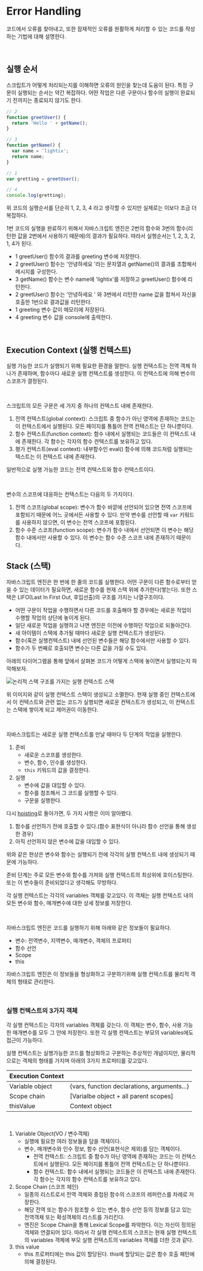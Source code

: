 # Error Handling
코드에서 오류를 찾아내고, 또한 잠재적인 오류를 원활하게 처리할 수 있는 코드를 작성하는 기법에 대해 설명한다.

<br />

## 실행 순서
스크립트가 어떻게 처리되는지를 이해하면 오류의 원인을 찾는데 도움이 된다. 특정 구문이 실행되는 순서는 약간 복잡하다. 어떤 작업은 다른 구문이나 함수의 실행이 완료되기 전까지는 종료되지 않기도 한다.
```jsx
// 2
function greetUser() {
  return 'Hello ' + getName();
}

// 3
function getName() {
  var name = 'lightix';
  return name;
}

// 1
var gretting = greetUser();

// 4
console.log(gretting);
```
위 코드의 실행순서를 단순히 1, 2, 3, 4 라고 생각할 수 있지만 실제로는 이보다 조금 더 복잡하다.

1번 코드의 실행을 완료하기 위해서 자바스크립트 엔진은 2번의 함수와 3번의 함수(리턴한 값을 2번에서 사용하기 때문에)의 결과가 필요하다. 따라서 실행순서는 1, 2, 3, 2, 1, 4가 된다.

- 1 greetUser() 함수의 결과를 greeting 변수에 저장한다.
- 2 greetUser() 함수는 '안녕하세요 '라는 문자열과 getName()의 결과를 조합해서 메시지를 구성한다. 
- 3 getName() 함수는 변수 name에 'lightix'를 저장하고 greetUser() 함수에 리턴한다.
- 2 greetUser() 함수는 '안녕하세요 ' 와 3번에서 리턴한 name 값을 합쳐서 자신을 호출한 1번으로 결과값을 리턴한다.
- 1 greeting 변수 값이 메모리에 저장된다.
- 4 greeting 변수 값을 console에 출력한다.

<br />

## Execution Context (실행 컨텍스트)
실행 가능한 코드가 실행되기 위해 필요한 환경을 말한다. 실행 컨텍스트는 전역 객체 하나가 존재하며, 함수마다 새로운 실행 컨텍스트를 생성한다. 이 컨텍스트에 의해 변수의 스코프가 결정된다.

<br />

스크립트의 모든 구문은 세 가지 중 하나의 컨텍스트 내에 존재한다.
1. 전역 컨텍스트(global context): 스크립트 중 함수가 아닌 영역에 존재하는 코드는 이 컨텍스트에서 실행된다. 모든 페이지를 통틀어 전역 컨텍스트는 단 하나뿐이다.
2. 함수 컨텍스트(function context): 함수 내에서 실행되는 코드들은 이 컨텍스트 내에 존재한다. 각 함수는 각자의 함수 컨텍스트를 보유하고 있다.
3. 평가 컨텍스트(eval context): 내부함수인 eval() 함수에 의해 코드처럼 실행되는 텍스트는 이 컨텍스트 내에 존재한다.

일반적으로 실행 가능한 코드는 전역 컨텍스트와 함수 컨텍스트이다.

<br />

변수의 스코프에 대응하는 컨텍스트는 다음의 두 가지이다.
1. 전역 스코프(global scope): 변수가 함수 바깥에 선언되어 있으면 전역 스코프에 포함되기 때문에 어느 곳에서든 사용할 수 있다. 만약 변수를 선언할 때 `var` 키워드를 사용하지 않으면, 이 변수는 전역 스코프에 포함된다.
2. 함수 수준 스코프(function scope): 변수가 함수 내에서 선언되면 이 변수는 해당 함수 내에서만 사용할 수 있다. 이 변수는 함수 수준 스코프 내에 존재하기 때문이다.


## Stack (스택)
자바스크립트 엔진은 한 번에 한 줄의 코드를 실행한다. 어떤 구문이 다른 함수로부터 얻을 수 있는 데이터가 필요하면, 새로운 함수를 현재 스택 위에 추가한다(쌓는다). 또한 스택은 LIFO(Last In First Out, 후입선출)의 구조를 가지는 나열구조이다.

- 어떤 구문이 작업을 수행하면서 다른 코드를 호출해야 할 경우에는 새로운 작업이 수행할 작업의 상단에 놓이게 된다.
- 일단 새로운 작업을 실행하고 나면 엔진은 이전에 수행하던 작업으로 되돌아간다.
- 새 아이템이 스택에 추가될 때마다 새로운 실행 컨텍스트가 생성된다.
- 함수(혹은 실행컨텍스트) 내에 선언된 변수들은 해당 함수에서만 사용할 수 있다.
- 함수가 두 번째로 호출되면 변수는 다른 값을 가질 수도 있다.

아래의 다이어그램을 통해 앞에서 살펴본 코드가 어떻게 스택에 놓이면서 실행되는지 파악해보자.

![논리적 스택 구조를 가지는 실행 컨텍스트 스택](https://user-images.githubusercontent.com/59480963/93431923-c98c8580-f8ff-11ea-8bc6-394208124462.jpg)

위 이미지와 같이 실행 컨텍스트 스택이 생성되고 소멸한다. 현재 실행 중인 컨텍스트에서 이 컨텍스트와 관련 없는 코드가 실행되면 새로운 컨텍스트가 생성되고, 이 컨텍스트는 스택에 쌓이게 되고 제어권이 이동한다.

<br />

자바스크립트는 새로운 실행 컨텍스트를 만날 때마다 두 단계의 작업을 실행한다.
1. 준비
   * 새로운 스코프를 생성한다.
   * 변수, 함수, 인수를 생성한다.
   * `this` 키워드의 값을 결정한다.
2. 실행
   * 변수에 값을 대입할 수 있다.
   * 함수를 참조해서 그 코드를 실행할 수 있다.
   * 구문을 실행한다.

다시 [hoisting](https://github.com/lightixxx/TIL/blob/master/JavaScript/learnMore/hoisting.md)로 돌아가면, 두 가지 사항은 이미 알아봤다.
1. 함수를 선언하기 전에 호출할 수 있다.(함수 표현식이 아니라 함수 선언을 통해 생성한 경우)
2. 아직 선언하지 않은 변수에 값을 대입할 수 있다.

위와 같은 현상은 변수와 함수는 실행되기 전에 각각의 실행 컨텍스트 내에 생성되기 때문에 가능하다.

준비 단계는 주로 모든 변수와 함수를 가져와 실행 컨텍스트의 최상위에 호이스팅한다. 또는 이 변수들이 준비되었다고 생각해도 무방하다. 

각 실행 컨텍스트는 각각의 variables 객체를 갖고있다. 이 객체는 실행 컨텍스트 내의 모든 변수와 함수, 매개변수에 대한 상세 정보를 저장한다.


<br />

자바스크립트 엔진은 코드를 실행하기 위해 아래와 같은 정보들이 필요하다.
- 변수: 전역변수, 지역변수, 매개변수, 객체의 프로퍼티
- 함수 선언
- Scope
- this

자바스크립트 엔진은 이 정보들을 형상화하고 구분하기위해 실행 컨텍스트를 물리적 객체의 형태로 관리한다.

<br />

### 실행 컨텍스트의 3가지 객체
각 실행 컨텍스트는 각자의 variables 객체를 갖는다. 이 객체는 변수, 함수, 사용 가능한 매개변수를 모두 그 안에 저장한다. 또한 각 실행 컨텍스트는 부모의 variables에도 접근이 가능하다.

실행 컨텍스트는 실행가능한 코드를 형상화하고 구분하는 추상적인 개념이지만, 물리적으로는 객체의 형태를 가지며 아래의 3가지 프로퍼티를 갖고있다.

|Execution Context||
|:---|:----|
|Variable object | {vars, function declarations, arguments...} |
|Scope chain | [Varialbe object + all parent scopes] |
|thisValue|Context object|

<br />

1. Variable Object(VO / 변수객체)
    * 실행에 필요한 여러 정보들을 담을 객체이다.
    * 변수, 매개변수와 인수 정보, 함수 선언(표현식은 제외)를 담는 객체이다.
      + 전역 컨텍스트: 스크립트 중 함수가 아닌 영역에 존재하는 코드는 이 컨텍스트에서 실행된다. 모든 페이지를 통틀어 전역 컨텍스트는 단 하나뿐이다.
      + 함수 컨텍스트: 함수 내에서 실행되는 코드들은 이 컨텍스트 내에 존재한다. 각 함수는 각자의 함수 컨텍스트를 보유하고 있다.
2. Scope Chain (스코프 체인)
    * 일종의 리스트로서 전역 객체와 중첩된 함수의 스코프의 레퍼런스를 차례로 저장한다.
    * 해당 전역 또는 함수가 참조할 수 있는 변수, 함수 선언 등의 정보를 담고 있는 전역객체 또는 확성객체의 리스트를 가리킨다.
    * 엔진은 Scope Chain을 통해 Lexical Scope를 파악한다. 이는 자신이 정의된 객체와 연결되어 있다. 따라서 각 실행 컨텍스트의 스코프는 현재 실행 컨텍스트의 variables 객체에 부모 실행 컨텍스트의 variables 객체를 더한 것과 같다.
3. this value
    * this 프로퍼티에는 this 값이 할당된다. this에 할당되는 값은 함수 호출 패턴에 의해 결정된다.